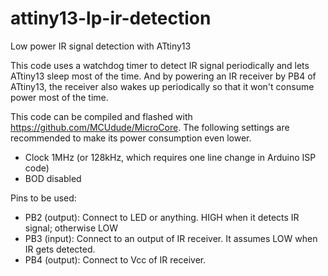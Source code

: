 # attiny13-lp-ir-detection
Low power IR signal detection with ATtiny13

This code uses a watchdog timer to detect IR signal periodically and lets ATtiny13 sleep most of the time.
And by powering an IR receiver by PB4 of ATtiny13, the receiver also wakes up periodically so that it won't consume power most of the time.

This code can be compiled and flashed with https://github.com/MCUdude/MicroCore. The following settings are recommended to make its power consumption even lower.
* Clock 1MHz (or 128kHz, which requires one line change in Arduino ISP code)
* BOD disabled

Pins to be used:
* PB2 (output): Connect to LED or anything. HIGH when it detects IR signal; otherwise LOW
* PB3 (input): Connect to an output of IR receiver. It assumes LOW when IR gets detected.
* PB4 (output): Connect to Vcc of IR receiver.

